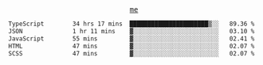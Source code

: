 <p align="center">
  <samp>
    <a href="https://yiwwhl.com">me</a>
  </samp>
</p>

<!--START_SECTION:waka-->

```txt
TypeScript        34 hrs 17 mins  ██████████████████████▒░░   89.36 %
JSON              1 hr 11 mins    ▓░░░░░░░░░░░░░░░░░░░░░░░░   03.10 %
JavaScript        55 mins         ▓░░░░░░░░░░░░░░░░░░░░░░░░   02.41 %
HTML              47 mins         ▓░░░░░░░░░░░░░░░░░░░░░░░░   02.07 %
SCSS              47 mins         ▓░░░░░░░░░░░░░░░░░░░░░░░░   02.07 %
```

<!--END_SECTION:waka-->